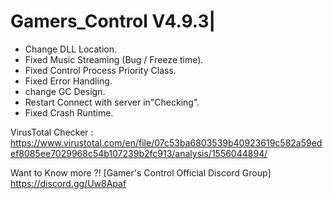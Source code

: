 # Gamers_Control V4.9.3|

- Change DLL Location.
- Fixed Music Streaming (Bug / Freeze time).
- Fixed Control Process Priority Class.
- Fixed Error Handling.
- change GC Design.
- Restart Connect with server in"Checking".
- Fixed Crash Runtime.

VirusTotal Checker : https://www.virustotal.com/en/file/07c53ba6803539b40923619c582a59edef8085ee7029968c54b107239b2fc913/analysis/1556044894/

Want to Know more ?! [Gamer's Control Official Discord Group]
https://discord.gg/Uw8Apaf
